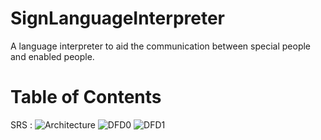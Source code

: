 # SignLanguageInterpreter
 A language interpreter to aid the communication between special people and enabled people.
# Table of Contents
 SRS :
 ![Architecture](https://user-images.githubusercontent.com/32019867/110836980-b95dcd80-82c6-11eb-93cb-f2f059f3b4e1.jpg)
![DFD0](https://user-images.githubusercontent.com/32019867/110837124-dd211380-82c6-11eb-887b-c22c0f13b9c5.png)
![DFD1](https://user-images.githubusercontent.com/32019867/110837147-e27e5e00-82c6-11eb-8bec-409bca78de34.png)

